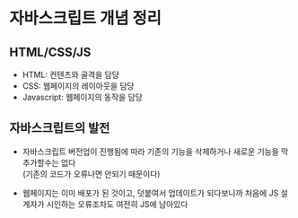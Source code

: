 # 자바스크립트 개념 정리

## HTML/CSS/JS

  - HTML: 컨텐츠와 골격을 담당
  - CSS: 웹페이지의 레이아웃을 담당 
  - Javascript: 웹페이지의 동작을 담당

## 자바스크립트의 발전

- 자바스크립트 버전업이 진행됨에 따라 기존의 기능을 삭제하거나 새로운 기능을 막 추가할수는 없다
<br>(기존의 코드가 오류나면 안되기 때문이다)

- 웹페이지는 이미 배포가 된 것이고, 덧붙여서 업데이트가 되다보니까 처음에 JS 설계자가 시인하는 오류조차도 여전히 JS에 남아있다
